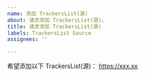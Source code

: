 ```yaml
---
name: 添加 TrackersList(源)
about: 请求添加 TrackersList(源)。
title: 请求添加 TrackersList(源)
labels: TrackersList Source
assignees: ''

---
```


希望添加以下 TrackersList(源)：
https://xxx.xx

<!-- 注意：此项目的目的是集合其他“跟踪器列表”项目，而不是严格维护每个跟踪器。 -->

<!-- 单一跟踪器请提交以下项目： -->
<!-- https://github.com/ngosang/trackerslist -->
<!-- https://newtrackon.com  （该网站支持自动提交） -->

<!-- 如果你确定提交的是 **TrackersList** ，请删除该段提示并继续提交。 -->

